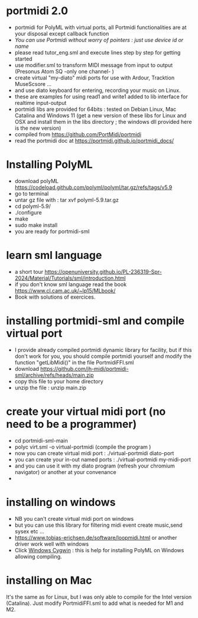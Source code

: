 # portmidi 2.0
* portmidi for PolyML with virtual ports, all Portmidi functionalities are at your disposal except callback function
* *You can use Portmidi without worry of pointers : just use device id or name*
* please read tutor_eng.sml and execute lines step by step for getting started
* use modifier.sml to transform MIDI message from input to output (Presonus Atom SQ -only one channel- )
* create virtual "my-diato" midi ports for use with Ardour, Tracktion MuseScsore ...
* and use diato keyboard for entering, recording your music on Linux.
* these are examples for using read1 and write1 added to lib interface for realtime input-output
* portmidi libs are provided for 64bits : tested on Debian Linux, Mac Catalina and Windows 11  (get a new version of these libs for Linux and OSX and install them in the libs directory ; the windows dll provided here is the new version)
* compiled from https://github.com/PortMidi/portmidi 
* read the portmidi doc at https://portmidi.github.io/portmidi_docs/
# Installing PolyML
* download polyML https://codeload.github.com/polyml/polyml/tar.gz/refs/tags/v5.9
* go to terminal 
* untar gz file with : tar xvf polyml-5.9.tar.gz 
* cd polyml-5.9/
* ./configure
* make
* sudo make install
* you are ready for portmidi-sml
# learn sml language
* a short tour https://openuniversity.github.io/PL-236319-Spr-2024/Material/Tutorials/sml/introduction.html
* if you don't know sml language read the book https://www.cl.cam.ac.uk/~lp15/MLbook/
* Book with solutions of exercices.

# installing portmidi-sml and compile virtual port
* I provide already compiled portmidi dynamic library for facility, but if this don't work for you,
you should compile portmidi yourself and modify the function "getLibMidi()" in the file PortmidiFFI.sml 
* download https://github.com/jh-midi/portmidi-sml/archive/refs/heads/main.zip
* copy this file to your home directory
* unzip the file : unzip main.zip

 # create your virtual midi port (no need to be a programmer)
* cd portmidi-sml-main
* polyc virt.sml -o virtual-portmidi (compile the program )
* now you can create virtual midi port : ./virtual-portmidi diato-port 
* you can create your in-out named ports : ./virtual-portmidi my-midi-port 
* and you can use it with my diato program (refresh your chromium navigator) or another at your convenance
* 
# installing on windows
* NB you can't create virtual midi port on windows
* but you can use this library for filtering midi event create music,send sysex etc ...
* https://www.tobias-erichsen.de/software/loopmidi.html or another driver work well with windows
* Click [Windows Cygwin](https://github.com/jh-midi/portmidi-sml/blob/main/Windows_Cygwin.md) : this is help for installing PolyML on Windows allowing compiling.
# installing on Mac
It's the same as for Linux, but I was only able to compile for the Intel version (Catalina).
Just modify PortmidiFFI.sml to add what is needed for M1 and M2.

